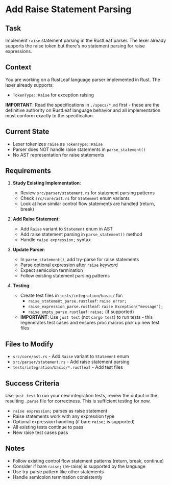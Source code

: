 # Add Raise Statement Parsing

## Task
Implement `raise` statement parsing in the RustLeaf parser. The lexer already supports the raise token but there's no statement parsing for raise expressions.

## Context
You are working on a RustLeaf language parser implemented in Rust. The lexer already supports:
- `TokenType::Raise` for exception raising

**IMPORTANT**: Read the specifications in `./specs/*.md` first - these are the definitive authority on RustLeaf language behavior and all implementation must conform exactly to the specification.

## Current State
- Lexer tokenizes `raise` as `TokenType::Raise`
- Parser does NOT handle raise statements in `parse_statement()`
- No AST representation for raise statements

## Requirements
1. **Study Existing Implementation**:
   - Review `src/parser/statement.rs` for statement parsing patterns
   - Check `src/core/ast.rs` for `Statement` enum variants
   - Look at how similar control flow statements are handled (return, break)

2. **Add Raise Statement**:
   - Add `Raise` variant to `Statement` enum in AST
   - Add raise statement parsing in `parse_statement()` method
   - Handle `raise expression;` syntax

3. **Update Parser**:
   - In `parse_statement()`, add try-parse for raise statements
   - Parse optional expression after `raise` keyword
   - Expect semicolon termination
   - Follow existing statement parsing patterns

4. **Testing**:
   - Create test files in `tests/integration/basic/` for:
     - `raise_statement_parse.rustleaf`: `raise error;`
     - `raise_expression_parse.rustleaf`: `raise Exception("message");`
     - `raise_empty_parse.rustleaf`: `raise;` (if supported)
   - **IMPORTANT**: Use `just test` (not `cargo test`) to run tests - this regenerates test cases and ensures proc macros pick up new test files

## Files to Modify
- `src/core/ast.rs` - Add `Raise` variant to `Statement` enum
- `src/parser/statement.rs` - Add raise statement parsing
- `tests/integration/basic/*.rustleaf` - Add test files

## Success Criteria
Use `just test` to run your new integration tests, review the output in the resulting `.parse` file for correctness. This is sufficient testing for now.
- `raise expression;` parses as raise statement
- Raise statements work with any expression type
- Optional expression handling (if bare `raise;` is supported)
- All existing tests continue to pass
- New raise test cases pass

## Notes
- Follow existing control flow statement patterns (return, break, continue)
- Consider if bare `raise;` (re-raise) is supported by the language
- Use try-parse pattern like other statements
- Handle semicolon termination consistently